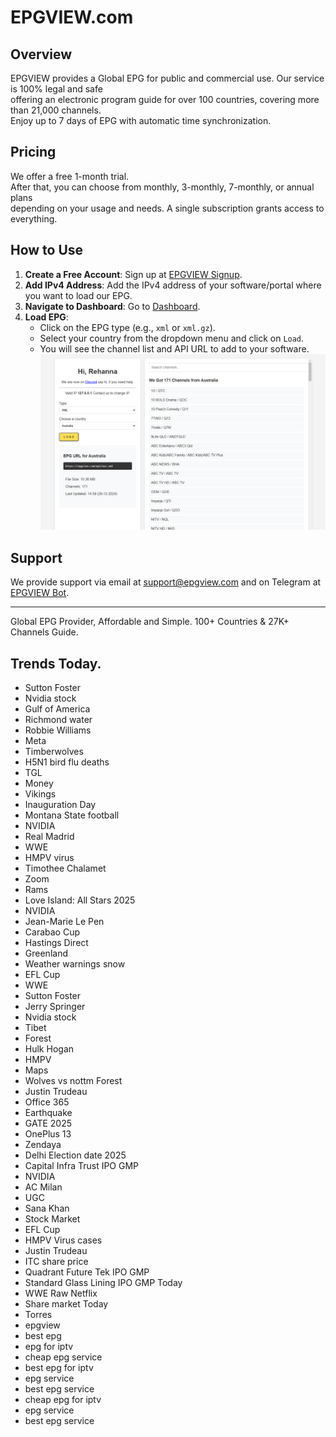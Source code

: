 # EPGVIEW.com



## Overview
EPGVIEW provides a Global EPG for public and commercial use. Our service is 100% legal and safe\
offering an electronic program guide for over 100 countries, covering more than 21,000 channels.\
Enjoy up to 7 days of EPG with automatic time synchronization.

## Pricing
We offer a free 1-month trial. \
After that, you can choose from monthly, 3-monthly, 7-monthly, or annual plans \
depending on your usage and needs. A single subscription grants access to everything.

## How to Use
1. **Create a Free Account**: Sign up at [EPGVIEW Signup](https://epgview.com/signup.php).
2. **Add IPv4 Address**: Add the IPv4 address of your software/portal where you want to load our EPG.
3. **Navigate to Dashboard**: Go to [Dashboard](https://epgview.com/dashboard.php).
4. **Load EPG**:
   - Click on the EPG type (e.g., `xml` or `xml.gz`).
   - Select your country from the dropdown menu and click on `Load`.
   - You will see the channel list and API URL to add to your software.
![EPGVIEW](img/dashboard.png)
## Support
We provide support via email at [support@epgview.com](mailto:support@epgview.com) and on Telegram at [EPGVIEW Bot](https://t.me/epgview_bot).

---

Global EPG Provider, Affordable and Simple. 100+ Countries & 27K+ Channels Guide.

## Trends Today.

- Sutton Foster
- Nvidia stock
- Gulf of America
- Richmond water
- Robbie Williams
- Meta
- Timberwolves
- H5N1 bird flu deaths
- TGL
- Money
- Vikings
- Inauguration Day
- Montana State football
- NVIDIA
- Real Madrid
- WWE
- HMPV virus
- Timothee Chalamet
- Zoom
- Rams
- Love Island: All Stars 2025
- NVIDIA
- Jean-Marie Le Pen
- Carabao Cup
- Hastings Direct
- Greenland
- Weather warnings snow
- EFL Cup
- WWE
- Sutton Foster
- Jerry Springer
- Nvidia stock
- Tibet
- Forest
- Hulk Hogan
- HMPV
- Maps
- Wolves vs nottm Forest
- Justin Trudeau
- Office 365
- Earthquake
- GATE 2025
- OnePlus 13
- Zendaya
- Delhi Election date 2025
- Capital Infra Trust IPO GMP
- NVIDIA
- AC Milan
- UGC
- Sana Khan
- Stock Market
- EFL Cup
- HMPV Virus cases
- Justin Trudeau
- ITC share price
- Quadrant Future Tek IPO GMP
- Standard Glass Lining IPO GMP Today
- WWE Raw Netflix
- Share market Today
- Torres
- epgview
- best epg
- epg for iptv
- cheap epg service
- best epg for iptv
- epg service
- best epg service
- cheap epg for iptv
- epg service
- best epg service
